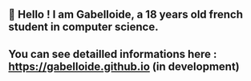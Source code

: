 <h2> 👋 Hello ! I am Gabelloide, a 18 years old french student in computer science. </h2>

<b> You can see detailled informations here : https://gabelloide.github.io (in development) </b>
---


<!--
**Gabelloide/Gabelloide** is a ✨ _special_ ✨ repository because its `README.md` (this file) appears on your GitHub profile.

Here are some ideas to get you started:

- 🔭 I’m currently working on ...
- 🌱 I’m currently learning ...
- 👯 I’m looking to collaborate on ...
- 🤔 I’m looking for help with ...
- 💬 Ask me about ...
- 📫 How to reach me: ...
- 😄 Pronouns: ...
- ⚡ Fun fact: ...
-->
